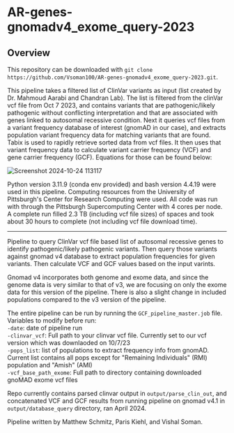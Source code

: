 # AR-genes-gnomadv4_exome_query-2023

## **Overview**

This repository can be downloaded with `git clone https://github.com/Vsoman100/AR-genes-gnomadv4_exome_query-2023.git`. 

This pipeline takes a filtered list of ClinVar variants as input (list created by Dr. Mahmoud Aarabi and Chandran Lab). The list is filtered from the clinVar vcf file from Oct 7 2023, and contains variants that are pathogenic/likely pathogenic without conflicting interpretation and that are associated with genes linked to autosomal recessive condition. Next it queries vcf files from a variant frequency database of interest (gnomAD in our case), and extracts population variant frequency data for matching variants that are found. Tabix is used to rapidly retrieve sorted data from vcf files. It then uses that variant frequency data to calculate variant carrier frequency (VCF) and gene carrier frequency (GCF). Equations for those can be found below:

![Screenshot 2024-10-24 113117](https://github.com/user-attachments/assets/a9253879-ae4b-44dd-9ce8-e9a54605b998)

Python version 3.11.9 (conda env provided) and bash version 4.4.19 were used in this pipeline. Computing resources from the University of Pittsburgh's Center for Research Computing were used. All code was run with through the Pittsburgh Supercomputing Center with 4 cores per node. A complete run filled 2.3 TB (including vcf file sizes) of spaces and took about 30 hours to complete (not including vcf file download time).

--------------------------------------------------------------------------------------------------------------------

Pipeline to query ClinVar vcf file based list of autosomal recessive genes to identify pathogenic/likely pathogenic variants. Then query those variants against gnomad v4 database to extract population frequencies for given variants. Then calculate VCF and GCF values based on the input varints.  

Gnomad v4 incorporates both genome and exome data, and since the genome data is very similar to that of v3, we are focusing on only the exome data for this version of the pipeline. There is also a slight change in included populations compared to the v3 version of the pipeline.

The entire pipeline can be run by running the `GCF_pipeline_master.job` file. Variables to modify before run:<br />
  `-date`: date of pipeline run <br />
  `-clinvar_vcf`: Full path to your clinvar vcf file. Currently set to our vcf version which was downlaoded on 10/7/23 <br />
  `-pops_list`: list of populations to extract frequency info from gnomAD. Current list contains all pops except for "Remaining Individuals" (RMI) population and "Amish" (AMI) <br />
  `-vcf_base_path_exome`: Full path to directory containing downloaded gnoMAD exome vcf files

Repo currently contains parsed clinvar output in `output/parse_clin_out`, and concatenated VCF and GCF results from running pipeline on gnomad v4.1 in `output/database_query` directory, ran April 2024. 

Pipeline written by Matthew Schmitz, Paris Kiehl, and Vishal Soman.
